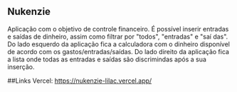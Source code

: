## Nukenzie 

Aplicação com o objetivo de controle financeiro. É possível inserir entradas e saídas de dinheiro, assim como filtrar por "todos", "entradas" e "saí
das". 
Do lado esquerdo da aplicação fica a calculadora com o dinheiro disponível de acordo com os gastos/entradas/saídas. 
Do lado direito da aplicação fica a lista onde todas as entradas e saídas são discrimindas após a sua inserção. 

##Links
Vercel: https://nukenzie-lilac.vercel.app/
